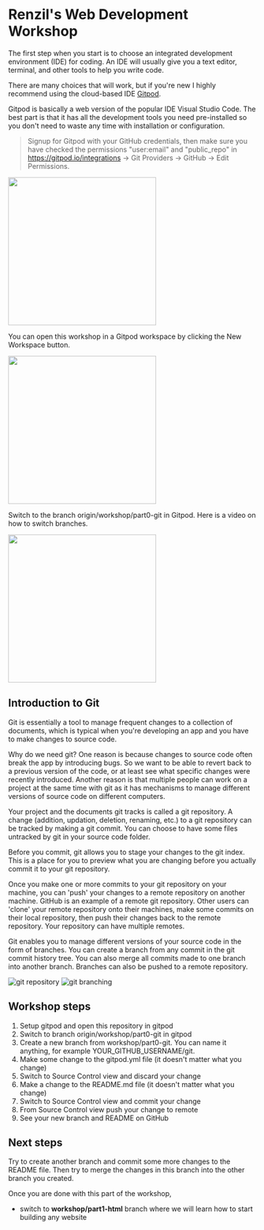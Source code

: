 # Renzil's Web Development Workshop

The first step when you start is to choose an integrated development environment (IDE) for coding. An IDE will usually give you a text editor, terminal, and other tools to help you write code.

There are many choices that will work, but if you're new I highly recommend using the cloud-based IDE [Gitpod](https://gitpod.io).

Gitpod is basically a web version of the popular IDE Visual Studio Code. The best part is that it has all the development tools you need pre-installed so you don't need to waste any time with installation or configuration.

> Signup for Gitpod with your GitHub credentials, then make sure you have checked the permissions "user:email" and "public_repo" in https://gitpod.io/integrations -> Git Providers -> GitHub -> Edit Permissions.

<a href="https://www.loom.com/share/1249c77745654b0ba46e83cfb8481eff">
  <img style="width:300px;max-width:300px;" src="https://cdn.loom.com/sessions/thumbnails/1249c77745654b0ba46e83cfb8481eff-with-play.gif">
</a>

You can open this workshop in a Gitpod workspace by clicking the New Workspace button.

<a href="https://www.loom.com/share/42a3c3b2e66146bba8fd3499cc440cf5">
  <img style="width:300px;max-width:300px;" src="https://cdn.loom.com/sessions/thumbnails/42a3c3b2e66146bba8fd3499cc440cf5-with-play.gif">
</a>

Switch to the branch origin/workshop/part0-git in Gitpod. Here is a video on how to switch branches.

<a href="https://www.loom.com/share/19b7d5dbe9ff423ab5d8a3362ddd20af">
  <img style="width:300px;max-width:300px;" src="https://cdn.loom.com/sessions/thumbnails/19b7d5dbe9ff423ab5d8a3362ddd20af-with-play.gif">
</a>


## Introduction to Git

Git is essentially a tool to manage frequent changes to a collection of documents, which is typical when you're developing an app and you have to make changes to source code.

Why do we need git? One reason is because changes to source code often break the app by introducing bugs. So we want to be able to revert back to a previous version of the code, or at least see what specific changes were recently introduced. Another reason is that multiple people can work on a project at the same time with git as it has mechanisms to manage different versions of source code on different computers.

Your project and the documents git tracks is called a git repository. A change (addition, updation, deletion, renaming, etc.) to a git repository can be tracked by making a git commit. You can choose to have some files untracked by git in your source code folder.

Before you commit, git allows you to stage your changes to the git index. This is a place for you to preview what you are changing before you actually commit it to your git repository.

Once you make one or more commits to your git repository on your machine, you can 'push' your changes to a remote repository on another machine. GitHub is an example of a remote git repository. Other users can 'clone' your remote repository onto their machines, make some commits on their local repository, then push their changes back to the remote repository. Your repository can have multiple remotes.

Git enables you to manage different versions of your source code in the form of branches. You can create a branch from any commit in the git commit history tree. You can also merge all commits made to one branch into another branch. Branches can also be pushed to a remote repository.

![git repository](https://drive.google.com/uc?id=15ZPGf986T2mQxiiSiKmPxbsARwOHtu44)
![git branching](https://drive.google.com/uc?id=15ZbAjkrM1xHBHPs2OFnsgTXH9lHmPyzW)

## Workshop steps

1. Setup gitpod and open this repository in gitpod
2. Switch to branch origin/workshop/part0-git in gitpod
3. Create a new branch from workshop/part0-git. You can name it anything, for example YOUR_GITHUB_USERNAME/git.
4. Make some change to the gitpod.yml file (it doesn't matter what you change)
5. Switch to Source Control view and discard your change
6. Make a change to the README.md file (it doesn't matter what you change)
7. Switch to Source Control view and commit your change
8. From Source Control view push your change to remote
9. See your new branch and README on GitHub

## Next steps

Try to create another branch and commit some more changes to the README file. Then try to merge the changes in this branch into the other branch you created.

Once you are done with this part of the workshop,
- switch to **workshop/part1-html** branch where we will learn how to start building any website
